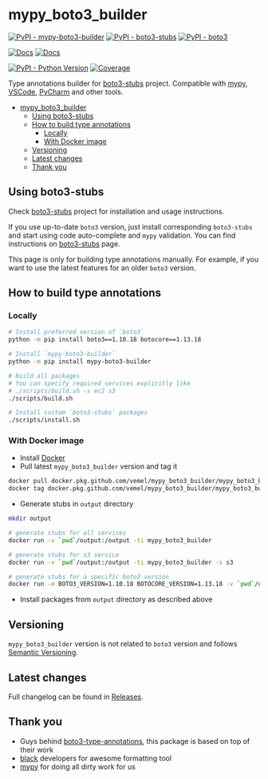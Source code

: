 # mypy_boto3_builder

[![PyPI - mypy-boto3-builder](https://img.shields.io/pypi/v/mypy-boto3-builder.svg?color=blue&label=mypy-boto3-builder)](https://pypi.org/project/mypy-boto3-builder)
[![PyPI - boto3-stubs](https://img.shields.io/pypi/v/boto3-stubs.svg?color=blue&label=boto3-stubs)](https://pypi.org/project/boto3-stubs)
[![PyPI - boto3](https://img.shields.io/pypi/v/boto3.svg?color=blue&label=boto3)](https://pypi.org/project/boto3)

[![Docs](https://img.shields.io/readthedocs/mypy-boto3-builder.svg?color=blue&label=Builder%20docs)](https://mypy-boto3-builder.readthedocs.io/)
[![Docs](https://img.shields.io/readthedocs/mypy-boto3-builder.svg?color=blue&label=boto3-stubs%20docs)](https://pypi.org/project/boto3-stubs/)

[![PyPI - Python Version](https://img.shields.io/pypi/pyversions/boto3-stubs.svg?color=blue)](https://pypi.org/project/boto3-stubs)
[![Coverage](https://img.shields.io/codecov/c/github/vemel/mypy_boto3_builder)](https://codecov.io/gh/vemel/mypy_boto3_builder)

Type annotations builder for [boto3-stubs](https://pypi.org/project/boto3-stubs/) project. Compatible with [mypy](https://github.com/python/mypy), [VSCode](https://code.visualstudio.com/), [PyCharm](https://www.jetbrains.com/pycharm/) and other tools.

- [mypy_boto3_builder](#mypyboto3builder)
  - [Using boto3-stubs](#using-boto3-stubs)
  - [How to build type annotations](#how-to-build-type-annotations)
    - [Locally](#locally)
    - [With Docker image](#with-docker-image)
  - [Versioning](#versioning)
  - [Latest changes](#latest-changes)
  - [Thank you](#thank-you)

## Using boto3-stubs

Check [boto3-stubs](https://pypi.org/project/boto3-stubs/) project for installation
and usage instructions.

If you use up-to-date `boto3` version, just install corresponding `boto3-stubs` and start
using code auto-complete and `mypy` validation. You can find instructions on
[boto3-stubs](https://pypi.org/project/boto3-stubs/) page.

This page is only for building type annotations manually. For example, if you want to
use the latest features for an older `boto3` version.

## How to build type annotations

### Locally

```bash
# Install preferred version of `boto3`
python -m pip install boto3==1.10.18 botocore==1.13.18

# Install `mypy-boto3-builder`
python -m pip install mypy-boto3-builder

# Build all packages
# You can specify required services explicitly like
# ./scripts/build.sh -s ec2 s3
./scripts/build.sh

# Install custom `boto3-stubs` packages
./scripts/install.sh
```

### With Docker image

- Install [Docker](https://docs.docker.com/install/)
- Pull latest `mypy_boto3_builder` version and tag it

```bash
docker pull docker.pkg.github.com/vemel/mypy_boto3_builder/mypy_boto3_builder_stable:latest
docker tag docker.pkg.github.com/vemel/mypy_boto3_builder/mypy_boto3_builder_stable:latest mypy_boto3_builder
```

- Generate stubs in `output` directory

```bash
mkdir output

# generate stubs for all services
docker run -v `pwd`/output:/output -ti mypy_boto3_builder

# generate stubs for s3 service
docker run -v `pwd`/output:/output -ti mypy_boto3_builder -s s3

# generate stubs for a specific boto3 version
docker run -e BOTO3_VERSION=1.10.18 BOTOCORE_VERSION=1.13.18 -v `pwd`/output:/output -ti mypy_boto3_builder
```

- Install packages from `output` directory as described above

## Versioning

`mypy_boto3_builder` version is not related to `boto3` version and follows
[Semantic Versioning](https://semver.org/).

## Latest changes

Full changelog can be found in [Releases](https://github.com/vemel/mypy_boto3_builder/releases).

## Thank you

- Guys behind [boto3-type-annotations](https://pypi.org/project/boto3-type-annotations/),
  this package is based on top of their work
- [black](https://github.com/psf/black) developers for awesome formatting tool
- [mypy](https://github.com/python/mypy) for doing all dirty work for us
